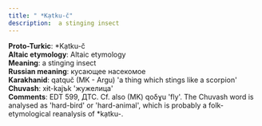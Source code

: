 ```yaml
---
title: " *Kạtku-č"
description:  a stinging insect
---
```


<strong>Proto-Turkic</strong>:  *Kạtku-č<br>
<strong>Altaic etymology</strong>:  Altaic etymology<br>
<strong>Meaning</strong>:  a stinging insect<br>
<strong>Russian meaning</strong>:  кусающее насекомое<br>
<strong>Karakhanid</strong>:  qatquč (MK - Argu) 'a thing which stings like a scorpion'<br>
<strong>Chuvash</strong>:  xɨt-kajъk 'жужелица'<br>
<strong>Comments</strong>:  EDT 599, ДТС. Cf. also (MK) qoδɣu 'fly'. The Chuvash word is analysed as 'hard-bird' or 'hard-animal', which is probably a folk-etymological reanalysis of *kạtku-.<br>


